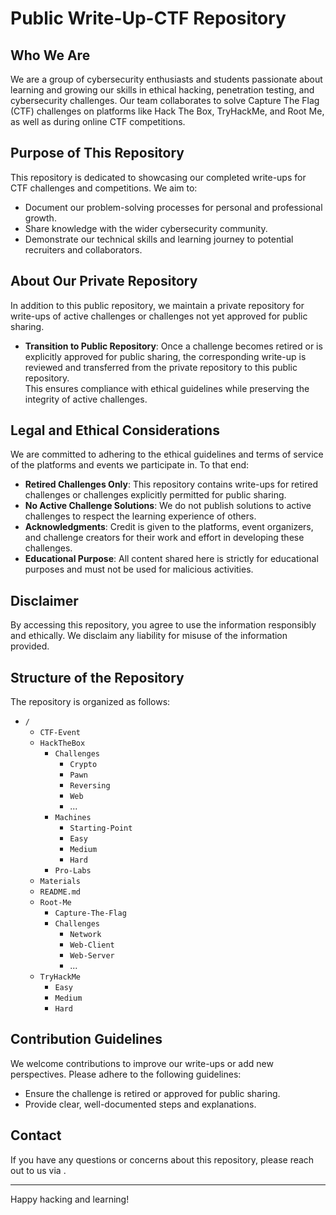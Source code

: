 # Public Write-Up-CTF Repository

## Who We Are
We are a group of cybersecurity enthusiasts and students passionate about learning and growing our skills in ethical hacking, penetration testing, and cybersecurity challenges. Our team collaborates to solve Capture The Flag (CTF) challenges on platforms like Hack The Box, TryHackMe, and Root Me, as well as during online CTF competitions.

## Purpose of This Repository
This repository is dedicated to showcasing our completed write-ups for CTF challenges and competitions. We aim to:
- Document our problem-solving processes for personal and professional growth.
- Share knowledge with the wider cybersecurity community.
- Demonstrate our technical skills and learning journey to potential recruiters and collaborators.

## About Our Private Repository
In addition to this public repository, we maintain a private repository for write-ups of active challenges or challenges not yet approved for public sharing.  
- **Transition to Public Repository**: Once a challenge becomes retired or is explicitly approved for public sharing, the corresponding write-up is reviewed and transferred from the private repository to this public repository.  
This ensures compliance with ethical guidelines while preserving the integrity of active challenges.

## Legal and Ethical Considerations
We are committed to adhering to the ethical guidelines and terms of service of the platforms and events we participate in. To that end:
- **Retired Challenges Only**: This repository contains write-ups for retired challenges or challenges explicitly permitted for public sharing.
- **No Active Challenge Solutions**: We do not publish solutions to active challenges to respect the learning experience of others.
- **Acknowledgments**: Credit is given to the platforms, event organizers, and challenge creators for their work and effort in developing these challenges.
- **Educational Purpose**: All content shared here is strictly for educational purposes and must not be used for malicious activities.

## Disclaimer
By accessing this repository, you agree to use the information responsibly and ethically. We disclaim any liability for misuse of the information provided.

## Structure of the Repository
The repository is organized as follows:

- `/`
  - `CTF-Event`
  - `HackTheBox`
    - `Challenges`
      - `Crypto`
      - `Pawn`
      - `Reversing`
      - `Web`
      - ...
    - `Machines`
      - `Starting-Point`
      - `Easy`
      - `Medium`
      - `Hard`
    - `Pro-Labs`
  - `Materials`
  - `README.md`
  - `Root-Me`
    - `Capture-The-Flag`
    - `Challenges`
      - `Network`
      - `Web-Client`
      - `Web-Server`
      - ...
  - `TryHackMe`
    - `Easy`
    - `Medium`
    - `Hard`
  
## Contribution Guidelines
We welcome contributions to improve our write-ups or add new perspectives. Please adhere to the following guidelines:
- Ensure the challenge is retired or approved for public sharing.
- Provide clear, well-documented steps and explanations.

## Contact
If you have any questions or concerns about this repository, please reach out to us via .

---
Happy hacking and learning!
